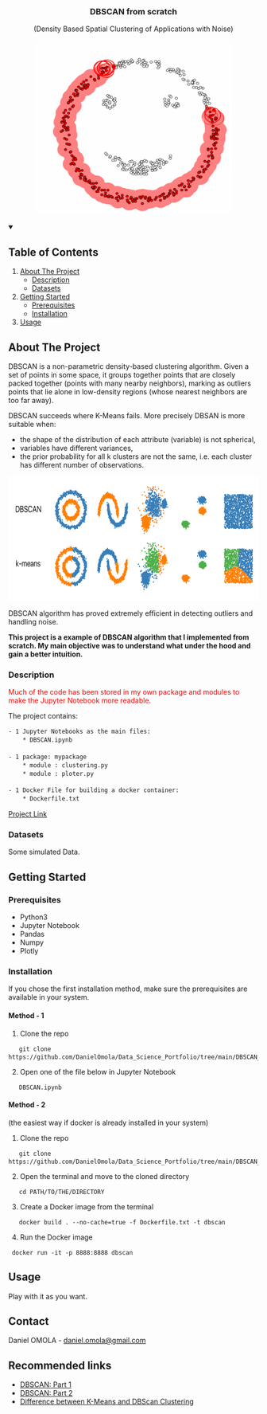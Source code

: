 <!--
[![Contributors][contributors-shield]][contributors-url]
[![Forks][forks-shield]][forks-url]
[![Stargazers][stars-shield]][stars-url]
[![Issues][issues-shield]][issues-url]
[![MIT License][license-shield]][license-url]
[![LinkedIn][linkedin-shield]][linkedin-url]
 -->


<!-- PROJECT LOGO -->
<br />
<h3 align="center">DBSCAN from scratch</h3>
<p align="center">(Density Based Spatial Clustering of Applications with Noise)</p>
<p align="center">
  <a href="https://executive-education.dauphine.psl.eu/formations/executive-master-diplome-universite/ia-science-donnees" target="_blank">
    <img src="images/image_1.gif" alt="Logo" width="400" height="350">
  </a>




<!-- TABLE OF CONTENTS -->
<details open="open">
  <summary><h2> Table of Contents</h2></summary>
  <ol>
    <li>
      <a href="#about-the-project">About The Project</a>
      <ul>
        <li><a href="#description">Description</a></li>
      </ul>
      <ul>
        <li><a href="#datasets">Datasets</a></li>
      </ul>
    </li>
    <li>
      <a href="#getting-started">Getting Started</a>
      <ul>
        <li><a href="#prerequisites">Prerequisites</a></li>
        <li><a href="#installation">Installation</a></li>
      </ul>
    </li>
    <li><a href="#usage">Usage</a></li>

  </ol>
</details>



<!-- ABOUT THE PROJECT -->
## About The Project
  
DBSCAN is a non-parametric density-based clustering algorithm. Given a set of points in some space, it groups together points
that are closely packed together (points with many nearby neighbors), marking as outliers points that lie alone in low-density
regions (whose nearest neighbors are too far away).

DBSCAN succeeds where K-Means fails. More precisely DBSAN is more suitable when:
* the shape of the distribution of each attribute (variable) is not spherical,
* variables have different variances,
* the prior probability for all k clusters are not the same, i.e. each cluster has different number of observations.

<a href="https://executive-education.dauphine.psl.eu/formations/executive-master-diplome-universite/ia-science-donnees" target="_blank">
    <img src="images/image_2.png" alt="Logo" width="600" height="250">
</a>
  
DBSCAN algorithm has proved extremely efficient in detecting outliers and handling noise.

**This project is a example of DBSCAN  algorithm that I implemented from scratch. My main objective was to understand what under the hood and gain a better intuition.**



### Description
<p style='color:red'>Much of the code has been stored in my own package and modules to make the Jupyter Notebook more readable.</p>
The project contains:

```sh
- 1 Jupyter Notebooks as the main files:
	* DBSCAN.ipynb
	
- 1 package: mypackage
	* module : clustering.py	
	* module : ploter.py

- 1 Docker File for building a docker container:
	* Dockerfile.txt	
```

<a href="https://github.com/DanielOmola/Data_Science_Portfolio/tree/main/DBSCAN_From_Scratch" target="_blank">Project Link</a>
	

### Datasets
Some simulated Data.

<!-- GETTING STARTED -->
## Getting Started


### Prerequisites
*  Python3
*  Jupyter Notebook
*  Pandas
*  Numpy
*  Plotly

### Installation

If you chose the first installation method, make sure the prerequisites are available in your system.

#### Method - 1
1. Clone the repo
```JS
   git clone https://github.com/DanielOmola/Data_Science_Portfolio/tree/main/DBSCAN_From_Scratch
```
2. Open one of the file below in Jupyter Notebook
```JS
   DBSCAN.ipynb
```
<!-- -->

#### Method - 2
(the easiest way if docker is already installed in your system)

1. Clone the repo
```JS
   git clone https://github.com/DanielOmola/Data_Science_Portfolio/tree/main/DBSCAN_From_Scratch
```
2. Open the terminal and move to the cloned directory 
```JS
   cd PATH/TO/THE/DIRECTORY
```
3. Create a Docker image from the terminal
```JS
   docker build . --no-cache=true -f Dockerfile.txt -t dbscan
```
4. Run the Docker image
```JS
 docker run -it -p 8888:8888 dbscan
```


<!-- USAGE EXAMPLES -->
## Usage

Play with it as you want.


<!-- CONTACT -->
## Contact

Daniel OMOLA - daniel.omola@gmail.com


<!-- Recommended links -->
## Recommended links

* <a href="https://www.youtube.com/watch?v=sKRUfsc8zp4&t=72s" target="_blank">DBSCAN: Part 1</a>
* <a href="https://www.youtube.com/watch?v=6jl9KkmgDIw" target="_blank">DBSCAN: Part 2</a>
* <a href="https://www.geeksforgeeks.org/difference-between-k-means-and-dbscan-clustering/" target="_blank">Difference between K-Means and DBScan Clustering</a>